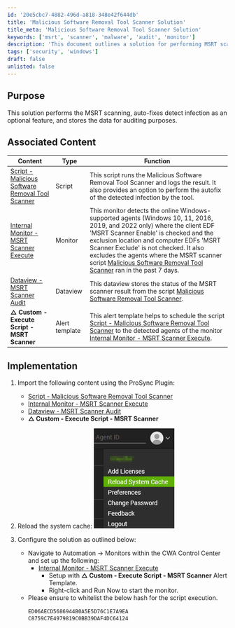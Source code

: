 ```yaml
---
id: '20e5cbc7-4882-496d-a818-348e42f644db'
title: 'Malicious Software Removal Tool Scanner Solution'
title_meta: 'Malicious Software Removal Tool Scanner Solution'
keywords: ['msrt', 'scanner', 'malware', 'audit', 'monitor']
description: 'This document outlines a solution for performing MSRT scanning, including optional auto-fix features for detected infections and data storage for auditing purposes. It includes associated scripts, monitors, and dataviews necessary for implementation.'
tags: ['security', 'windows']
draft: false
unlisted: false
---
```

## Purpose

This solution performs the MSRT scanning, auto-fixes detect infection as an optional feature, and stores the data for auditing purposes.

## Associated Content

| Content                                                                 | Type     | Function                                                                                                                                                                                                                                                                                                                                                          |
|-------------------------------------------------------------------------|----------|-------------------------------------------------------------------------------------------------------------------------------------------------------------------------------------------------------------------------------------------------------------------------------------------------------------------------------------------------------------------|
| [Script - Malicious Software Removal Tool Scanner](<../cwa/scripts/Malicious Software Removal Tool Scanner.md>) | Script   | This script runs the Malicious Software Removal Tool Scanner and logs the result. It also provides an option to perform the autofix of the detected infection by the tool.                                                                                                                                                                                      |
| [Internal Monitor - MSRT Scanner Execute](<../cwa/monitors/MSRT Scanner Execute.md>) | Monitor  | This monitor detects the online Windows-supported agents (Windows 10, 11, 2016, 2019, and 2022 only) where the client EDF 'MSRT Scanner Enable' is checked and the exclusion location and computer EDFs 'MSRT Scanner Exclude' is not checked. It also excludes the agents where the MSRT scanner script [Malicious Software Removal Tool Scanner](<../cwa/scripts/Malicious Software Removal Tool Scanner.md>) ran in the past 7 days. |
| [Dataview - MSRT Scanner Audit](<../cwa/dataviews/MSRT Scanner Audit.md>) | Dataview | This dataview stores the status of the MSRT scanner result from the script [Malicious Software Removal Tool Scanner](<../cwa/scripts/Malicious Software Removal Tool Scanner.md>).                                                                                                                                                                                             |
| **△ Custom - Execute Script - MSRT Scanner**                          | Alert template | This alert template helps to schedule the script [Script - Malicious Software Removal Tool Scanner](<../cwa/scripts/Malicious Software Removal Tool Scanner.md>) to the detected agents of the monitor [Internal Monitor - MSRT Scanner Execute](<../cwa/monitors/MSRT Scanner Execute.md>).                                                                                       |

## Implementation

1. Import the following content using the ProSync Plugin:
   - [Script - Malicious Software Removal Tool Scanner](<../cwa/scripts/Malicious Software Removal Tool Scanner.md>)
   - [Internal Monitor - MSRT Scanner Execute](<../cwa/monitors/MSRT Scanner Execute.md>)
   - [Dataview - MSRT Scanner Audit](<../cwa/dataviews/MSRT Scanner Audit.md>)
   - **△ Custom - Execute Script - MSRT Scanner**

2. Reload the system cache:
   ![Reload Cache](../../static/img/MSRT-Scanner/image_1.png)

3. Configure the solution as outlined below:
   - Navigate to Automation → Monitors within the CWA Control Center and set up the following:
     - [Internal Monitor - MSRT Scanner Execute](<../cwa/monitors/MSRT Scanner Execute.md>)
       - Setup with **△ Custom - Execute Script - MSRT Scanner** Alert Template.
       - Right-click and Run Now to start the monitor.
   - Please ensure to whitelist the below hash for the script execution.
     ```
     ED06AECD5686944B0A5E5D76C1E7A9EA
     C8759C7E4979819C0BB39DAF4DC64124
     ```












